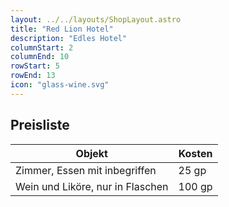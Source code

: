 ```yaml
---
layout: ../../layouts/ShopLayout.astro
title: "Red Lion Hotel"
description: "Edles Hotel"
columnStart: 2
columnEnd: 10
rowStart: 5
rowEnd: 13
icon: "glass-wine.svg"
---
```


## Preisliste

| Objekt                           | Kosten |
| -------------------------------- | ------ |
| Zimmer, Essen mit inbegriffen    | 25 gp  |
| Wein und Liköre, nur in Flaschen | 100 gp |
